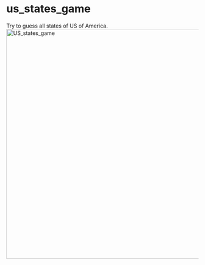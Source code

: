 # us_states_game
Try to guess all states of US of America.
<img width="601" alt="US_states_game" src="https://user-images.githubusercontent.com/57057369/139057637-1e01a3f4-0b1a-418d-972e-4e29e6e4aa0f.PNG">
